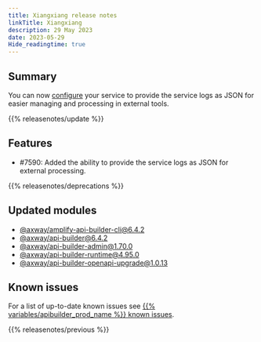 ```yaml
---
title: Xiangxiang release notes
linkTitle: Xiangxiang
description: 29 May 2023
date: 2023-05-29
Hide_readingtime: true
---
```

## Summary
You can now [configure](/docs/how_to/enable_json_service_logs/) your service to provide the service logs as JSON for easier managing and processing in external tools.

{{% releasenotes/update %}}

## Features
* #7590: Added the ability to provide the service logs as JSON for external processing.

{{% releasenotes/deprecations %}}

<!-- Regenerate modules/plugins with api-builder-tools generate-release-notes script -->
## Updated modules
* [@axway/amplify-api-builder-cli@6.4.2](https://www.npmjs.com/package/@axway/amplify-api-builder-cli/v/6.4.2)
* [@axway/api-builder@6.4.2](https://www.npmjs.com/package/@axway/api-builder/v/6.4.2)
* [@axway/api-builder-admin@1.70.0](https://www.npmjs.com/package/@axway/api-builder-admin/v/1.70.0)
* [@axway/api-builder-runtime@4.95.0](https://www.npmjs.com/package/@axway/api-builder-runtime/v/4.95.0)
* [@axway/api-builder-openapi-upgrade@1.0.13](https://www.npmjs.com/package/@axway/api-builder-openapi-upgrade/v/1.0.13)

## Known issues
For a list of up-to-date known issues see [{{% variables/apibuilder_prod_name %}} known issues](/docs/known_issues/).

{{% releasenotes/previous %}}